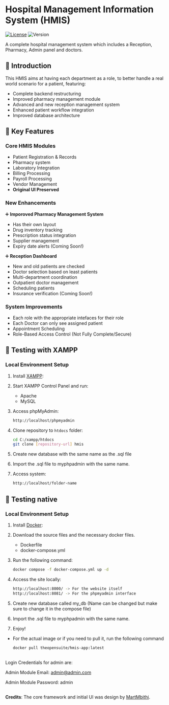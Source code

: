 # Hospital Management Information System (HMIS)

[![License](https://img.shields.io/badge/License-MIT-blue.svg)](LICENSE)
![Version](https://img.shields.io/badge/Version-2.0-orange)

A complete hospital management system which includes a Reception, Pharmacy, Admin panel and doctors.
## 📖 Introduction

This HMIS aims at having each department as a role, to better handle a real world scenario for a patient, featuring:
- Complete backend restructuring
- Improved pharmacy management module
- Advanced and new reception management system
- Enhanced patient workflow integration
- Improved database architecture

## 🚀 Key Features

### Core HMIS Modules
- Patient Registration & Records
- Pharmacy system
- Laboratory Integration
- Billing Processing
- Payroll Processing
- Vendor Management
- **Original UI Preserved**

### New Enhancements
➕ **Imporoved Pharmacy Management System**
- Has their own layout
- Drug inventory tracking
- Prescription status integration 
- Supplier management
- Expiry date alerts (Coming Soon!)
  
➕ **Reception Dashboard**
- New and old patients are checked
- Doctor selection based on least patients
- Multi-department coordination
- Outpatient doctor management
- Scheduling patients
- Insurance verification (Coming Soon!)

### System Improvements
- Each role with the appropriate intefaces for their role
- Each Doctor can only see assigned patient
- Appointment Scheduling
- Role-Based Access Control (Not Fully Complete/Secure)

<!-- ## 🛠️ Installation -->
## 🧪 Testing with XAMPP
### Local Environment Setup
1. Install [XAMPP](https://www.apachefriends.org):
2. Start XAMPP Control Panel and run:
   - Apache
   - MySQL

2. Access phpMyAdmin:
   ```bash
   http://localhost/phpmyadmin

3. Clone repository to `htdocs` folder:
   ```bash
   cd C:/xampp/htdocs
   git clone [repository-url] hmis

4. Create new database with the same name as the .sql file
   
5. Import the .sql file to myphpadmin with the same name.
   
7. Access system:
   ```bash
   http://localhost/folder-name

<!-- ### Setup Instructions
1. Clone repository:
   ```bash
   git clone [repository-url] -->

##

## 🧪 Testing native
### Local Environment Setup
1. Install [Docker](https://www.docker.com/):
2. Download the source files and the necessary docker files.
   - Dockerfile
   - docker-compose.yml

3. Run the following command:
   ```bash
   docker compose -f docker-compose.yml up -d

3. Access the site locally:
   ```bash
   http://localhost:8000/ -> For the website itself
   http://localhost:8081/ -> For the phpmyadmin interface

4. Create new database called my_db (Name can be changed but make sure to change it in the compose file)
   
5. Import the .sql file to myphpadmin with the same name.
   
7. Enjoy!

- For the actual image or if you need to pull it, run the following command
   ```bash
   docker pull theopensuite/hmis-app:latest

<!-- ### Setup Instructions
1. Clone repository:
   ```bash
   git clone [repository-url] -->

##
Login Credentials for admin are:

Admin Module Email: admin@admin.com

Admin Module Password: admin

##
**Credits**: The core framework and initial UI was design by [MartMbithi](https://github.com/MartMbithi).
